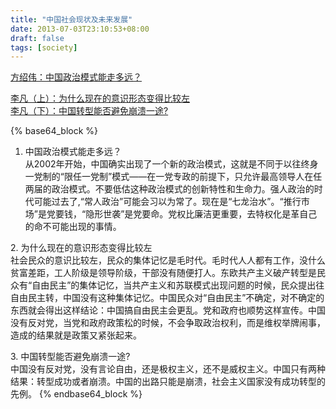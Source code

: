 ```yaml
---
title: "中国社会现状及未来发展"
date: 2013-07-03T23:10:53+08:00
draft: false
tags: [society]
---
```


[方绍伟：中国政治模式能走多远？](http://cn.nytimes.com/china/20130703/cc03fangshaowei/)

[李凡（上）：为什么现在的意识形态变得比较左](http://cn.nytimes.com/china/20130624/cc24lifan1/)  
[李凡（下）：中国转型能否避免崩溃一途?](http://cn.nytimes.com/china/20130625/cc25lifan2/)

<!--more-->

{% base64_block %}
1. 中国政治模式能走多远？<BR>
从2002年开始，中国确实出现了一个新的政治模式，这就是不同于以往终身一党制的“限任一党制”模式——在一党专政的前提下，只允许最高领导人在任两届的政治模式。不要低估这种政治模式的创新特性和生命力。强人政治的时代可能过去了,“常人政治”可能会习以为常了。现在是“七龙治水”。“推行市场”是党要钱，“隐形世袭”是党要命。党权比廉洁更重要，去特权化是革自己的命不可能出现的事情。

<p></p>
2. 为什么现在的意识形态变得比较左 <BR>
社会民众的意识比较左，民众的集体记忆是毛时代。毛时代人人都有工作，没什么贫富差距，工人阶级是领导阶级，干部没有随便打人。东欧共产主义破产转型是民众有“自由民主”的集体记忆，当共产主义和苏联模式出现问题的时候，民众提出往自由民主转，中国没有这种集体记忆。中国民众对“自由民主”不确定，对不确定的东西就会得出这样结论：中国搞自由民主会更乱。党和政府也顺势这样宣传。中国没有反对党，当党和政府政策松的时候，不会争取政治权利，而是维权举牌闹事，造成的结果就是政策又紧张起来。

<p></p>
3. 中国转型能否避免崩溃一途? <BR>
中国没有反对党，没有言论自由，还是极权主义，还不是威权主义。中国只有两种结果：转型成功或者崩溃。中国的出路只能是崩溃，社会主义国家没有成功转型的先例。
{% endbase64_block %}